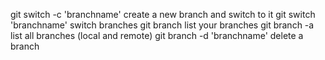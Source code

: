 git switch -c 'branchname' create a new branch and switch to it
git switch 'branchname' switch branches
git branch list your branches
git branch -a list all branches (local and remote)
git branch -d 'branchname' delete a branch
